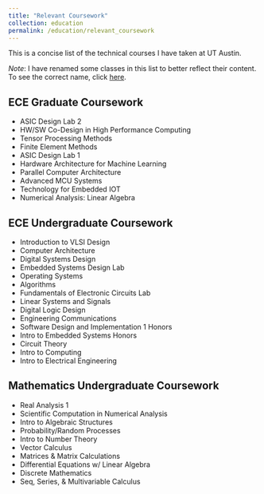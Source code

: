```yaml
---
title: "Relevant Coursework"
collection: education
permalink: /education/relevant_coursework
---
```


This is a concise list of the technical courses I have taken at UT Austin.

_Note_: I have renamed some classes in this list to better reflect their content. To see the correct name, click [here](./coursework_by_semester).

ECE Graduate Coursework
------
- ASIC Design Lab 2
- HW/SW Co-Design in High Performance Computing
- Tensor Processing Methods
- Finite Element Methods
- ASIC Design Lab 1
- Hardware Architecture for Machine Learning
- Parallel Computer Architecture
- Advanced MCU Systems
- Technology for Embedded IOT
- Numerical Analysis: Linear Algebra

ECE Undergraduate Coursework
------
- Introduction to VLSI Design
- Computer Architecture
- Digital Systems Design
- Embedded Systems Design Lab
- Operating Systems
- Algorithms
- Fundamentals of Electronic Circuits Lab
- Linear Systems and Signals
- Digital Logic Design
- Engineering Communications
- Software Design and Implementation 1 Honors
- Intro to Embedded Systems Honors
- Circuit Theory
- Intro to Computing
- Intro to Electrical Engineering

Mathematics Undergraduate Coursework
------
- Real Analysis 1
- Scientific Computation in Numerical Analysis
- Intro to Algebraic Structures
- Probability/Random Processes
- Intro to Number Theory
- Vector Calculus
- Matrices & Matrix Calculations
- Differential Equations w/ Linear Algebra
- Discrete Mathematics
- Seq, Series, & Multivariable Calculus